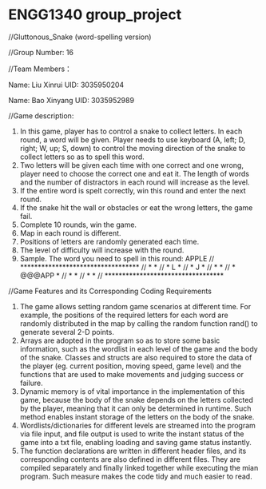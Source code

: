 # ENGG1340 group_project
//Gluttonous_Snake (word-spelling version)

//Group Number: 16

//Team Members：

Name: Liu Xinrui     UID: 3035950204

Name: Bao Xinyang    UID: 3035952989


//Game description:
1. In this game, player has to control a snake to collect letters. In each round, a word will be given. Player needs to use keyboard (A, left; D, right; W, up; S, down) to control the moving direction of the snake to collect letters so as to spell this word. 
2. Two letters will be given each time with one correct and one wrong, player need to choose the correct one and eat it. The length of words and the number of distractors in each round will increase as the level.
3. If the entire word is spelt correctly, win this round and enter the next round.
4. If the snake hit the wall or obstacles or eat the wrong letters, the game fail.
5. Complete 10 rounds, win the game.
6. Map in each round is different.
7. Positions of letters are randomly generated each time.
8. The level of difficulty will increase with the round.
9. Sample.
   The word you need to spell in this round: APPLE
//        **********************************
//	  *                                *
//	  *      L                         *
//	  *                          J     *
//	  *                                *
//	  *                  @@@APP        *
//	  *                                *
//        *                                *
//        **********************************



//Game Features and its Corresponding Coding Requirements
1. The game allows setting random game scenarios at different time. For example, the positions of the required letters for each word are randomly distributed in the map by calling the random function rand() to generate several 2-D points.
2. Arrays are adopted in the program so as to store some basic information, such as the wordlist in each level of the game and the body of the snake. Classes and structs are also required to store the data of the player (eg. current position, moving speed, game level) and the functions that are used to make movements and judging success or failure.
3. Dynamic memory is of vital importance in the implementation of this game, because the body of the snake depends on the letters collected by the player, meaning that it can only be determined in runtime. Such method enables instant storage of the letters on the body of the snake.
4. Wordlists/dictionaries for different levels are streamed into the program via file input, and file output is used to write the instant status of the game into a txt file, enabling loading and saving game status instantly.
5. The function declarations are written in different header files, and its corresponding contents are also defined in different files. They are compiled separately and finally linked together while executing the mian program. Such measure makes the code tidy and much easier to read.

